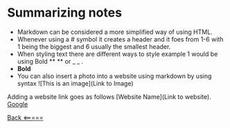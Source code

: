 # Summarizing notes

* Markdown can be considered a more simplified way of using HTML.
* Whenever using a # symbol it creates a header and it foes from 1-6 with 1 being the biggest and 6 usually the smallest header.
* When styling text there are different ways to style example 1 would be using Bold ** ** or _ _ .
*  **Bold**
*  You can also insert a photo into a website using markdown by using syntax ![This is an image](Link to Image)

Adding a website link goes as follows [Website Name](Link to website).
[Google](https://google.com)

[Back <=====](README.MD)
